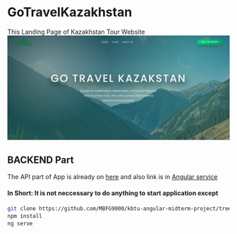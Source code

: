 # GoTravelKazakhstan



This Landing Page of Kazakhstan Tour Website
<img src="public/landing.png">
## BACKEND Part

The API part of App is already on <a href="https://express-nine-zeta.vercel.app/">here</a> and also link is in <a href="/src/app/tours-provider.service.ts">Angular service</a>

#### In Short: It is not neccessary to do anything to start application except 
```bash
git clone https://github.com/MBFG9000/kbtu-angular-midterm-project/tree/main
npm install
ng serve
```
